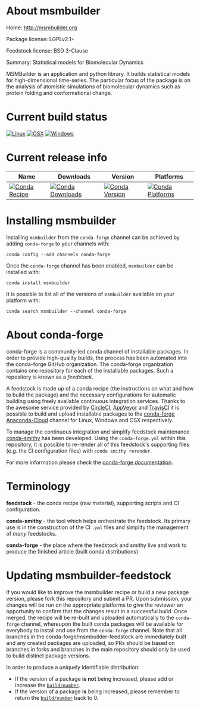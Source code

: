 About msmbuilder
================

Home: http://msmbuilder.org

Package license: LGPLv2.1+

Feedstock license: BSD 3-Clause

Summary: Statistical models for Biomolecular Dynamics

MSMBuilder is an application and python library. It builds statistical
models for high-dimensional time-series. The particular focus of the
package is on the analysis of atomistic simulations of biomolecular
dynamics such as protein folding and conformational change.


Current build status
====================

[![Linux](https://img.shields.io/circleci/project/github/conda-forge/msmbuilder-feedstock/master.svg?label=Linux)](https://circleci.com/gh/conda-forge/msmbuilder-feedstock)
[![OSX](https://img.shields.io/travis/conda-forge/msmbuilder-feedstock/master.svg?label=macOS)](https://travis-ci.org/conda-forge/msmbuilder-feedstock)
[![Windows](https://img.shields.io/appveyor/ci/conda-forge/msmbuilder-feedstock/master.svg?label=Windows)](https://ci.appveyor.com/project/conda-forge/msmbuilder-feedstock/branch/master)

Current release info
====================

| Name | Downloads | Version | Platforms |
| --- | --- | --- | --- |
| [![Conda Recipe](https://img.shields.io/badge/recipe-msmbuilder-green.svg)](https://anaconda.org/conda-forge/msmbuilder) | [![Conda Downloads](https://img.shields.io/conda/dn/conda-forge/msmbuilder.svg)](https://anaconda.org/conda-forge/msmbuilder) | [![Conda Version](https://img.shields.io/conda/vn/conda-forge/msmbuilder.svg)](https://anaconda.org/conda-forge/msmbuilder) | [![Conda Platforms](https://img.shields.io/conda/pn/conda-forge/msmbuilder.svg)](https://anaconda.org/conda-forge/msmbuilder) |

Installing msmbuilder
=====================

Installing `msmbuilder` from the `conda-forge` channel can be achieved by adding `conda-forge` to your channels with:

```
conda config --add channels conda-forge
```

Once the `conda-forge` channel has been enabled, `msmbuilder` can be installed with:

```
conda install msmbuilder
```

It is possible to list all of the versions of `msmbuilder` available on your platform with:

```
conda search msmbuilder --channel conda-forge
```


About conda-forge
=================

conda-forge is a community-led conda channel of installable packages.
In order to provide high-quality builds, the process has been automated into the
conda-forge GitHub organization. The conda-forge organization contains one repository
for each of the installable packages. Such a repository is known as a *feedstock*.

A feedstock is made up of a conda recipe (the instructions on what and how to build
the package) and the necessary configurations for automatic building using freely
available continuous integration services. Thanks to the awesome service provided by
[CircleCI](https://circleci.com/), [AppVeyor](http://www.appveyor.com/)
and [TravisCI](https://travis-ci.org/) it is possible to build and upload installable
packages to the [conda-forge](https://anaconda.org/conda-forge)
[Anaconda-Cloud](http://docs.anaconda.org/) channel for Linux, Windows and OSX respectively.

To manage the continuous integration and simplify feedstock maintenance
[conda-smithy](http://github.com/conda-forge/conda-smithy) has been developed.
Using the ``conda-forge.yml`` within this repository, it is possible to re-render all of
this feedstock's supporting files (e.g. the CI configuration files) with ``conda smithy rerender``.

For more information please check the [conda-forge documentation](https://conda-forge.org/docs/).

Terminology
===========

**feedstock** - the conda recipe (raw material), supporting scripts and CI configuration.

**conda-smithy** - the tool which helps orchestrate the feedstock.
                   Its primary use is in the construction of the CI ``.yml`` files
                   and simplify the management of *many* feedstocks.

**conda-forge** - the place where the feedstock and smithy live and work to
                  produce the finished article (built conda distributions)


Updating msmbuilder-feedstock
=============================

If you would like to improve the msmbuilder recipe or build a new
package version, please fork this repository and submit a PR. Upon submission,
your changes will be run on the appropriate platforms to give the reviewer an
opportunity to confirm that the changes result in a successful build. Once
merged, the recipe will be re-built and uploaded automatically to the
`conda-forge` channel, whereupon the built conda packages will be available for
everybody to install and use from the `conda-forge` channel.
Note that all branches in the conda-forge/msmbuilder-feedstock are
immediately built and any created packages are uploaded, so PRs should be based
on branches in forks and branches in the main repository should only be used to
build distinct package versions.

In order to produce a uniquely identifiable distribution:
 * If the version of a package **is not** being increased, please add or increase
   the [``build/number``](http://conda.pydata.org/docs/building/meta-yaml.html#build-number-and-string).
 * If the version of a package **is** being increased, please remember to return
   the [``build/number``](http://conda.pydata.org/docs/building/meta-yaml.html#build-number-and-string)
   back to 0.
